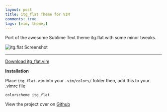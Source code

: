 ```yaml
---
layout: post
title: itg_flat Theme for VIM
comments: true
tags: [vim, theme,]
---
```


Port of the awesome Sublime Text theme itg.flat with some minor tweaks.

![itg.flat
Screenshot](https://raw.githubusercontent.com/cdmedia/cdmedia.github.io/master/public/img/itg_flat_screenshot.png)

---

[Download itg_flat.vim](https://cdn.rawgit.com/cdmedia/itg_flat_vim/master/colors/itg_flat.vim)

**Installation**

Place `itg_flat.vim` into your `.vim/colors/` folder
then, add this to your .vimrc file

```
colorscheme itg_flat
```

View the project over on [Github](https://github.com/cdmedia/itg_flat_vim)

